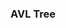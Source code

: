 ### AVL Tree

<!-- AVL tree is a self-balancing Binary Search Tree (BST) where the difference between heights of left and right subtrees cannot be more than one for all nodes.   -->